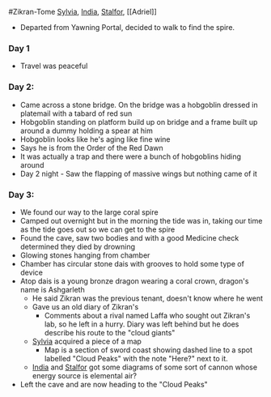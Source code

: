#Zikran-Tome 
[Sylvia](PCs/Past/Sylvia.md), [India](PCs/Current/India.md), [Stalfor](PCs/Current/Stalfor.md), [[Adriel]]

- Departed from Yawning Portal, decided to walk to find the spire.

### Day 1
- Travel was peaceful

### Day 2:
- Came across a stone bridge. On the bridge was a hobgoblin dressed in platemail with a tabard of red sun
- Hobgoblin standing on platform build up on bridge and a frame built up around a dummy holding a spear at him
- Hobgoblin looks like he's aging like fine wine
- Says he is from the Order of the Red Dawn
- It was actually a trap and there were a bunch of hobgoblins hiding around
- Day 2 night - Saw the flapping of massive wings but nothing came of it

### Day 3:
- We found our way to the large coral spire
- Camped out overnight but in the morning the tide was in, taking our time as the tide goes out so we can get to the spire
- Found the cave, saw two bodies and with a good Medicine check determined they died by drowning
- Glowing stones hanging from chamber
- Chamber has circular stone dais with grooves to hold some type of device
- Atop dais is a young bronze dragon wearing a coral crown, dragon's name is Ashgarleth
	- He said Zikran was the previous tenant, doesn't know where he went
	- Gave us an old diary of Zikran's
		 - Comments about a rival named Laffa who sought out Zikran's lab, so he left in a hurry. Diary was left behind but he does describe his route to the "cloud giants"
	- [Sylvia](PCs/Past/Sylvia.md) acquired a piece of a map
		 - Map is a section of sword coast showing dashed line to a spot labelled "Cloud Peaks" with the note "Here?" next to it.
	- [India](PCs/Current/India.md) and [Stalfor](PCs/Current/Stalfor.md) got some diagrams of some sort of cannon whose energy source is elemental air?
- Left the cave and are now heading to the "Cloud Peaks"